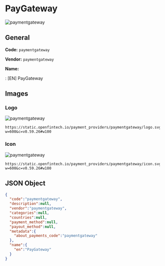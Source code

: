 
# PayGateway 
![paymentgateway](https://static.openfintech.io/payment_providers/paymentgateway/logo.svg?w=600&c=v0.59.26#w100)  

## General 
 
**Code:** `paymentgateway` 
 
**Vendor:** `paymentgateway` 
 
**Name:**  
 
:	[EN] PayGateway  

## Images 

### Logo 
 
![paymentgateway](https://static.openfintech.io/payment_providers/paymentgateway/logo.svg?w=600&c=v0.59.26#w100)  

```
https://static.openfintech.io/payment_providers/paymentgateway/logo.svg?w=600&c=v0.59.26#w100
```  

### Icon 
 
![paymentgateway](https://static.openfintech.io/payment_providers/paymentgateway/icon.svg?w=600&c=v0.59.26#w100)  

```
https://static.openfintech.io/payment_providers/paymentgateway/icon.svg?w=600&c=v0.59.26#w100
```  

## JSON Object 

```json
{
  "code":"paymentgateway",
  "description":null,
  "vendor":"paymentgateway",
  "categories":null,
  "countries":null,
  "payment_method":null,
  "payout_method":null,
  "metadata":{
    "about_payments_code":"paymentgateway"
  },
  "name":{
    "en":"PayGateway"
  }
}
```  
